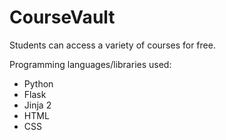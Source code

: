 # CourseVault
Students can access a variety of courses for free.

Programming languages/libraries used:
- Python
- Flask
- Jinja 2
- HTML
- CSS
